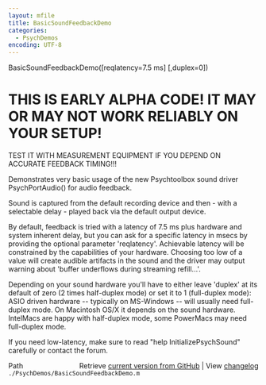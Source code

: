 ```yaml
---
layout: mfile
title: BasicSoundFeedbackDemo
categories:
  - PsychDemos
encoding: UTF-8
---
```


BasicSoundFeedbackDemo([reqlatency=7.5 ms] [,duplex=0])

# THIS IS EARLY ALPHA CODE! IT MAY OR MAY NOT WORK RELIABLY ON YOUR SETUP!
TEST IT WITH MEASUREMENT EQUIPMENT IF YOU DEPEND ON ACCURATE FEEDBACK
TIMING!!!

Demonstrates very basic usage of the new Psychtoolbox sound driver
PsychPortAudio() for audio feedback.

Sound is captured from the default recording device and then - with a
selectable delay - played back via the default output device.

By default, feedback is tried with a latency of 7.5 ms plus hardware and
system inherent delay, but you can ask for a specific latency in msecs by
providing the optional parameter 'reqlatency'. Achievable latency will be
constrained by the capabilities of your hardware. Choosing too low of a
value will create audible artifacts in the sound and the driver may
output warning about 'buffer underflows during streaming refill...'.

Depending on your sound hardware you'll have to either leave 'duplex' at
its default of zero (2 times half-duplex mode) or set it to 1
(full-duplex mode): ASIO driven hardware -- typically on MS-Windows --
will usually need full-duplex mode. On Macintosh OS/X it depends on the
sound hardware. IntelMacs are happy with half-duplex mode, some PowerMacs
may need full-duplex mode.


If you need low-latency, make sure to read "help InitializePsychSound"
carefully or contact the forum.



<div class="code_header" style="text-align:right;">
  <span style="float:left;">Path&nbsp;&nbsp;</span> <span class="counter">Retrieve <a href=
  "https://raw.github.com/Psychtoolbox-3/Psychtoolbox-3/beta/./PsychDemos/BasicSoundFeedbackDemo.m">current version from GitHub</a> | View <a href=
  "https://github.com/Psychtoolbox-3/Psychtoolbox-3/commits/beta/./PsychDemos/BasicSoundFeedbackDemo.m">changelog</a></span>
</div>
<div class="code">
  <code>./PsychDemos/BasicSoundFeedbackDemo.m</code>
</div>

